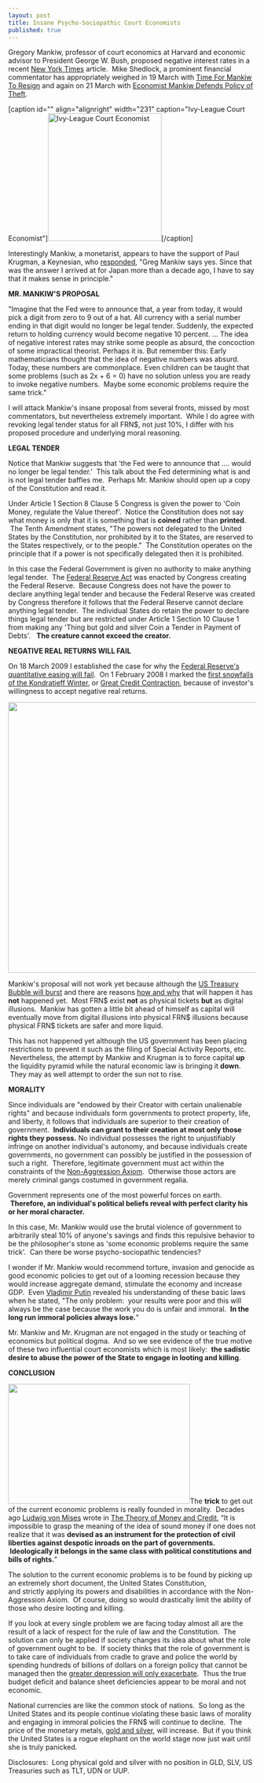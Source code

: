 ```yaml
---
layout: post
title: Insane Psycho-Sociopathic Court Economists
published: true
---
```

<p>Gregory Mankiw, professor of court economics at Harvard and economic advisor to President George W. Bush, proposed negative interest rates in a recent <a href="http://www.nytimes.com/2009/04/19/business/economy/19view.html" target="_blank">New York Times</a> article.  Mike Shedlock, a prominent financial commentator has appropriately weighed in 19 March with <a href="http://globaleconomicanalysis.blogspot.com/2009/04/time-for-mankiv-to-resign.html" target="_blank">Time For Mankiw To Resign</a> and again on 21 March with <a href="http://globaleconomicanalysis.blogspot.com/2009/04/economist-mankiw-defends-policy-of.html" target="_blank">Economist Mankiw Defends Policy of Theft</a>.</p>
<p>[caption id="" align="alignright" width="231" caption="Ivy-League Court Economist"]<a href="http://www.runtogold.com" target="_blank"><img class="  " title="Court economists" src="{{ site.baseurl }}/images/head_up_ass.jpg" alt="Ivy-League Court Economist" width="231" height="260" /></a>[/caption]</p>
<p>Interestingly Mankiw, a monetarist, appears to have the support of Paul Krugman, a Keynesian, who <a href="http://krugman.blogs.nytimes.com/2009/04/19/is-inflation-the-answer/" target="_blank">responded</a>, "Greg Mankiw says yes. Since that was the answer I arrived at for Japan more than a decade ago, I have to say that it makes sense in principle."</p>
<p><strong>MR. MANKIW'S PROPOSAL</strong></p>
<p>"Imagine that the Fed were to announce that, a year from today, it would pick a digit from zero to 9 out of a hat. All currency with a serial number ending in that digit would no longer be legal tender. Suddenly, the expected return to holding currency would become negative 10 percent. ... The idea of negative interest rates may strike some people as absurd, the concoction of some impractical theorist. Perhaps it is. But remember this: Early mathematicians thought that the idea of negative numbers was absurd. Today, these numbers are commonplace. Even children can be taught that some problems (such as 2x + 6 = 0) have no solution unless you are ready to invoke negative numbers.  Maybe some economic problems require the same trick."</p>
<p>I will attack Mankiw's insane proposal from several fronts, missed by most commentators, but nevertheless extremely important.  While I do agree with revoking legal tender status for all FRN$, not just 10%, I differ with his proposed procedure and underlying moral reasoning.</p>
<p><strong>LEGAL TENDER</strong></p>
<p>Notice that Mankiw suggests that 'the Fed were to announce that .... would no longer be legal tender.'  This talk about the Fed determining what is and is not legal tender baffles me.  Perhaps Mr. Mankiw should open up a copy of the Constitution and read it.</p>
<p>Under Article 1 Section 8 Clause 5 Congress is given the power to 'Coin Money, regulate the Value thereof'.  Notice the Constitution does not say what money is only that it is something that is <strong>coined</strong> rather than <strong>printed</strong>.  The Tenth Amendment states, "The powers not delegated to the United States by the Constitution, nor prohibited by it to the States, are reserved to the States respectively, or to the people."  The Constitution operates on the principle that if a power is not specifically delegated then it is prohibited.</p>
<p>In this case the Federal Government is given no authority to make anything legal tender.  The <a href="http://www.federalreserve.gov/aboutthefed/fract.htm" target="_blank">Federal Reserve Act</a> was enacted by Congress creating the Federal Reserve.  Because Congress does not have the power to declare anything legal tender and because the Federal Reserve was created by Congress therefore it follows that the Federal Reserve cannot declare anything legal tender.  The individual States do retain the power to declare things legal tender but are restricted under Article 1 Section 10 Clause 1 from making any 'Thing but gold and silver Coin a Tender in Payment of Debts'.   <strong>The creature cannot exceed the creator.</strong></p>
<p><strong>NEGATIVE REAL RETURNS WILL FAIL</strong></p>
<p>On 18 March 2009 I established the case for why the <a href="http://www.runtogold.com/2009/03/federal-reserve-will-fail-with-quantitative-easing/" target="_blank">Federal Reserve's quantitative easing will fail</a>.  On 1 February 2008 I marked the <a href="http://www.runtogold.com/2008/02/first-snowfall-of-kondratieff-winter/" target="_blank">first snowfalls of the Kondratieff Winter</a>, or <a href="http://www.creditcontraction.com" target="_blank">Great Credit Contraction</a>, because of investor's willingness to accept negative real returns.</p>
<p><a href="http://www.creditcontraction.com" target="_blank"><img class="aligncenter" title="Liquidity Pyramid" src="{{ site.baseurl }}/images/Liquidity-Pyramid.jpg" alt="" width="600" height="551" /></a></p>
<p>Mankiw's proposal will not work yet because although the <a href="http://www.runtogold.com/2009/01/united-states-treasuries-are-the-biggest-bubble-of-all/" target="_blank">US Treasury Bubble will burst</a> and there are reasons <a href="http://www.runtogold.com/2009/01/why-and-how-the-treasury-bubble-will-burst/" target="_blank">how and why</a> that will happen it has <strong>not</strong> happened yet.  Most FRN$ exist <strong>not</strong> as physical tickets <strong>but</strong> as digital illusions.  Mankiw has gotten a little bit ahead of himself as capital will eventually move from digital illusions into physical FRN$ illusions because physical FRN$ tickets are safer and more liquid.</p>
<p>This has not happened yet although the US government has been placing restrictions to prevent it such as the filing of Special Activity Reports, etc.  Nevertheless, the attempt by Mankiw and Krugman is to force capital <strong>up</strong> the liquidity pyramid while the natural economic law is bringing it <strong>down</strong>.  They may as well attempt to order the sun not to rise.</p>
<p><strong>MORALITY</strong></p>
<p>Since individuals are "endowed by their Creator with certain unalienable rights" and because individuals form governments to protect property, life, and liberty, it follows that individuals are superior to their creation of government.  <strong>Individuals can grant to their creation at most only those rights they possess.</strong> No individual possesses the right to unjustifiably infringe on another individual's autonomy, and because individuals create governments, no government can possibly be justified in the possession of such a right.  Therefore, legitimate government must act within the constraints of the <a href="http://runtogold.com/sounds/NAA.mp3" target="_blank">Non-Aggression Axiom</a>.  Otherwise those actors are merely criminal gangs costumed in government regalia.</p>
<p>Government represents one of the most powerful forces on earth.  <strong>Therefore, an individual's political beliefs reveal with perfect clarity his or her moral character.</strong></p>
<p><strong></strong>In this case, Mr. Mankiw would use the brutal violence of government to arbitrarily steal 10% of anyone's savings and finds this repulsive behavior to be the philosopher's stone as 'some economic problems require the same trick'.  Can there be worse psycho-sociopathic tendencies?</p>
<p>I wonder if Mr. Mankiw would recommend torture, invasion and genocide as good economic policies to get out of a looming recession because they would increase aggregate demand, stimulate the economy and increase GDP.  Even <a href="http://www.runtogold.com/2009/02/kazakhstan-currency-goes-poof/" target="_blank">Vladimir Putin</a> revealed his understanding of these basic laws when he stated, "The only problem:  your results were poor and this will always be the case because the work you do is unfair and immoral.  <strong>In the long run immoral policies always lose.</strong>"</p>
<p>Mr. Mankiw and Mr. Krugman are not engaged in the study or teaching of economics but political dogma.  And so we see evidence of the true motive of these two influential court economists which is most likely:  <strong>the sadistic desire to abuse the power of the State to engage in looting and killing</strong>.</p>
<p><strong>CONCLUSION</strong></p>
<p><a href="http://www.runtogold.com" target="_blank"><img class="alignright" title="Constitution" src="{{ site.baseurl }}/images/Constitution.jpg" alt="" width="370" height="244" /></a>The <strong>trick</strong> to get out of the current economic problems is really founded in morality.  Decades ago <a href="http://mises.org/story/2276" target="_blank">Ludwig von Mises</a> wrote in <a href="https://www.amazon.com/dp/0913966703?tag=run07-20&amp;camp=0&amp;creative=0&amp;linkCode=as4&amp;creativeASIN=0913966703&amp;adid=1WVK6N6PS2HTEJ0Z52CF&amp;" target="_blank">The Theory of Money and Credit</a>, “It is impossible to grasp the meaning of the idea of sound money if one does not realize that it was <strong><span>devised as an instrument for the protection of civil liberties against despotic inroads on the part of governments.  Ideologically it belongs in the same class with political constitutions and bills of rights.</span></strong>”</p>
<p>The solution to the current economic problems is to be found by picking up an extremely short document, the United States Constitution, and strictly applying its powers and disabilities in accordance with the Non-Aggression Axiom.  Of course, doing so would drastically limit the ability of those who desire looting and killing.</p>
<p>If you look at every single problem we are facing today almost all are the result of a lack of respect for the rule of law and the Constitution.  The solution can only be applied if society changes its idea about what the role of government ought to be.  If society thinks that the role of government is to take care of individuals from cradle to grave and police the world by spending hundreds of billions of dollars on a foreign policy that cannot be managed then the <a href="http://www.runtogold.com/2009/03/how-to-intentionally-exacerbate-the-greater-depression/" target="_blank">greater depression will only exacerbate</a>.  Thus the true budget deficit and balance sheet deficiencies appear to be moral and not economic.</p>
<p>National currencies are like the common stock of nations.  So long as the United States and its people continue violating these basic laws of morality and engaging in immoral policies the FRN$ will continue to decline.  The price of the monetary metals, <a href="http://www.runtogold.com/goldmoney" target="_blank">gold and silver</a>, will increase.  But if you think the United States is a rogue elephant on the world stage now just wait until she is truly panicked.</p>
<p>Disclosures:  Long physical gold and silver with no position in GLD, SLV, US Treasuries such as TLT, UDN or UUP.</p>
